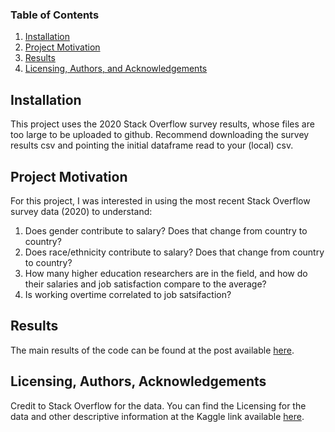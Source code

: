 ### Table of Contents

1. [Installation](#installation)
2. [Project Motivation](#motivation)
4. [Results](#results)
5. [Licensing, Authors, and Acknowledgements](#licensing)

## Installation<a name="installation"></a>

This project uses the 2020 Stack Overflow survey results, whose files are too large to be uploaded to github.  Recommend downloading the survey results csv and pointing the initial dataframe read to your (local) csv.

## Project Motivation<a name="motivation"></a>

For this project, I was interested in using the most recent Stack Overflow survey data (2020) to understand:

1. Does gender contribute to salary?  Does that change from country to country?
2. Does race/ethnicity contribute to salary?  Does that change from country to country?
3. How many higher education researchers are in the field, and how do their salaries and job satisfaction compare to the average?
4. Is working overtime correlated to job satsifaction?

## Results<a name="results"></a>

The main results of the code can be found at the post available [here](https://medium.com/).

## Licensing, Authors, Acknowledgements<a name="licensing"></a>

Credit to Stack Overflow for the data.  You can find the Licensing for the data and other descriptive information at the Kaggle link available [here](https://www.kaggle.com/stackoverflow/so-survey-2017/data).
